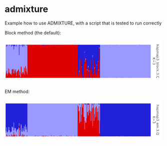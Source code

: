 # admixture

Example how to use ADMIXTURE, with a script that is tested to run correctly

Block method (the default):

![](hapmap3_block.3.Q.png)

EM method:

![](hapmap3_em.3.Q.png)

